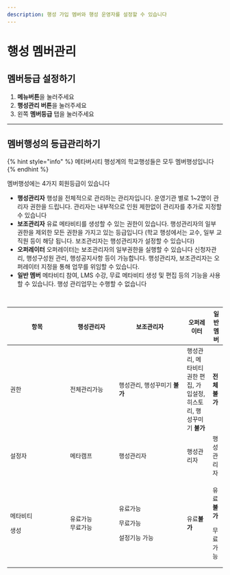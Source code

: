 ```yaml
---
description: 행성 가입 멤버와 행성 운영자를 설정할 수 있습니다
---
```


# 행성 멤버관리

## 멤버등급 설정하기

1. **메뉴버튼**을 눌러주세요
2. **행성관리 버튼**을 눌러주세요
3. 왼쪽 **멤버등급** 탭을 눌러주세요



***

## 멤버행성의 등급관리하기&#x20;

{% hint style="info" %}
메타버시티 행성계의 학교행성들은 모두 멤버행성입니다
{% endhint %}

멤버행성에는 4가지 회원등급이 있습니다&#x20;

* **행성관리자**  행성을 전체적으로 관리하는 관리자입니다. 운영기관 별로 1\~2명이 관리자 권한을 드립니다. 관리자는 내부적으로 인원 제한없이 관리자를 추가로 지정할 수 있습니다
* **보조관리자**  유료 메타비티를 생성할 수 있는 권한이 있습니다. 행성관리자의 일부 권한을 제외한 모든 권한을 가지고 있는 등급입니다 (학교 행성에서는 교수, 일부 교직원 등이 해당 됩니다. 보조관리자는 행성관리자가 설정할 수 있습니다)
* **오퍼레이터**  오퍼레이터는 보조관리자의 일부권한을 실행할 수 있습니다 신청자관리, 행성구성원 관리, 행성공지사항 등이 가능합니다.  행성관리자, 보조관리자는 오퍼레이터 지정을 통해 업무를 위임할 수 있습니다.
* **일반 멤버** 메타비티 참여, LMS 수강, 무료 메타비티 생성 및 편집 등의 기능을 사용 할 수 있습니다. 행성 관리업무는 수행할 수 없습니다

<figure><img src="../../../../../.gitbook/assets/스크린샷 2023-11-20 오후 8.13.03.png" alt=""><figcaption></figcaption></figure>

<table><thead><tr><th width="126">항목</th><th width="100">행성관리자</th><th width="145">보조관리자</th><th>오퍼레이터</th><th>일반멤버</th></tr></thead><tbody><tr><td>권한</td><td>전체관리가능</td><td>행성관리, 행성꾸미기 <strong>불가</strong></td><td>행성관리, 메타비티 권한 편집, 가입설정, 히스토리, 행성꾸미기 <strong>불가</strong></td><td><strong>전체 불가</strong></td></tr><tr><td>설정자</td><td>메타캠프</td><td>행성관리자</td><td>행성관리자</td><td>행성관리자</td></tr><tr><td><p>메타비티</p><p>생성</p></td><td>유료가능<br>무료가능</td><td><p>유료가능</p><p>무료가능</p><p>설정기능 가능</p></td><td>유료<strong>불가</strong></td><td><p>유료<strong>불가</strong></p><p>무료가능</p></td></tr></tbody></table>


